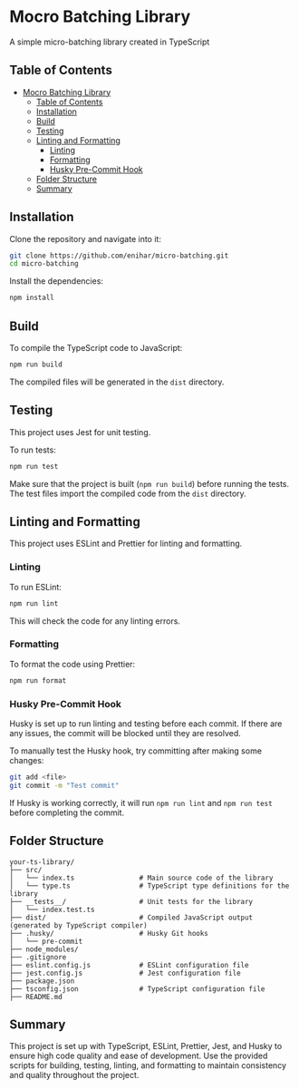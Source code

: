 # Mocro Batching Library

A simple micro-batching library created in TypeScript

## Table of Contents

- [Mocro Batching Library](#mocro-batching-library)
  - [Table of Contents](#table-of-contents)
  - [Installation](#installation)
  - [Build](#build)
  - [Testing](#testing)
  - [Linting and Formatting](#linting-and-formatting)
    - [Linting](#linting)
    - [Formatting](#formatting)
    - [Husky Pre-Commit Hook](#husky-pre-commit-hook)
  - [Folder Structure](#folder-structure)
  - [Summary](#summary)

## Installation

Clone the repository and navigate into it:

```bash
git clone https://github.com/enihar/micro-batching.git
cd micro-batching
```

Install the dependencies:

```bash
npm install
```

## Build

To compile the TypeScript code to JavaScript:

```bash
npm run build
```

The compiled files will be generated in the `dist` directory.

## Testing

This project uses Jest for unit testing.

To run tests:

```bash
npm run test
```

Make sure that the project is built (`npm run build`) before running the tests. The test files import the compiled code from the `dist` directory.

## Linting and Formatting

This project uses ESLint and Prettier for linting and formatting.

### Linting

To run ESLint:

```bash
npm run lint
```

This will check the code for any linting errors.

### Formatting

To format the code using Prettier:

```bash
npm run format
```

### Husky Pre-Commit Hook

Husky is set up to run linting and testing before each commit. If there are any issues, the commit will be blocked until they are resolved.

To manually test the Husky hook, try committing after making some changes:

```bash
git add <file>
git commit -m "Test commit"
```

If Husky is working correctly, it will run `npm run lint` and `npm run test` before completing the commit.

## Folder Structure

```
your-ts-library/
├── src/
│   └── index.ts                # Main source code of the library
│   └── type.ts                 # TypeScript type definitions for the library
├── __tests__/                  # Unit tests for the library
│   └── index.test.ts
├── dist/                       # Compiled JavaScript output (generated by TypeScript compiler)
├── .husky/                     # Husky Git hooks
│   └── pre-commit
├── node_modules/
├── .gitignore
├── eslint.config.js            # ESLint configuration file
├── jest.config.js              # Jest configuration file
├── package.json
├── tsconfig.json               # TypeScript configuration file
├── README.md
```

## Summary

This project is set up with TypeScript, ESLint, Prettier, Jest, and Husky to ensure high code quality and ease of development. Use the provided scripts for building, testing, linting, and formatting to maintain consistency and quality throughout the project.
